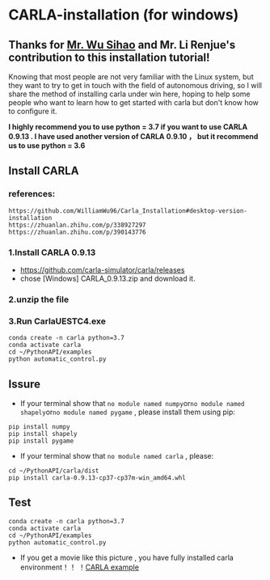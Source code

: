 # CARLA-installation (for windows)
## Thanks for [Mr. Wu Sihao](https://github.com/WilliamWu96) and Mr. Li Renjue's contribution to this installation tutorial!  

Knowing that most people are not very familiar with the Linux system, but they want to try to get in touch with the field of autonomous driving, so I will share the method of installing carla under win here, hoping to help some people who want to learn how to get started with carla but don't know how to configure it.  

**I highly recommend you to use python = 3.7 if you want to use CARLA 0.9.13 . I have used another version of CARLA 0.9.10 ， but it recommend us to use python = 3.6**  

## Install CARLA 
### references:
```
https://github.com/WilliamWu96/Carla_Installation#desktop-version-installation
https://zhuanlan.zhihu.com/p/338927297
https://zhuanlan.zhihu.com/p/390143776
```
### 1.Install CARLA 0.9.13
* https://github.com/carla-simulator/carla/releases 
* chose [Windows] CARLA_0.9.13.zip and download it.
### 2.unzip the file  
### 3.Run CarlaUESTC4.exe
```
conda create -n carla python=3.7
conda activate carla
cd ~/PythonAPI/examples
python automatic_control.py
```
## Issure
* If your terminal show that ```no module named numpy```or```no module named shapely```or```no module named pygame``` , please install them using pip:
```
pip install numpy
pip install shapely
pip install pygame
```
* If your terminal show that  ```no module named carla``` , please:
```
cd ~/PythonAPI/carla/dist
pip install carla-0.9.13-cp37-cp37m-win_amd64.whl
```

## Test
```
conda create -n carla python=3.7
conda activate carla
cd ~/PythonAPI/examples
python automatic_control.py
```
* If you get a movie like this picture , you have fully installed carla environment！！ 
！[CARLA example](https://pic3.zhimg.com/v2-7e4f82bba4c5f6bcf3a96736dfac77c2_b.jpg)
